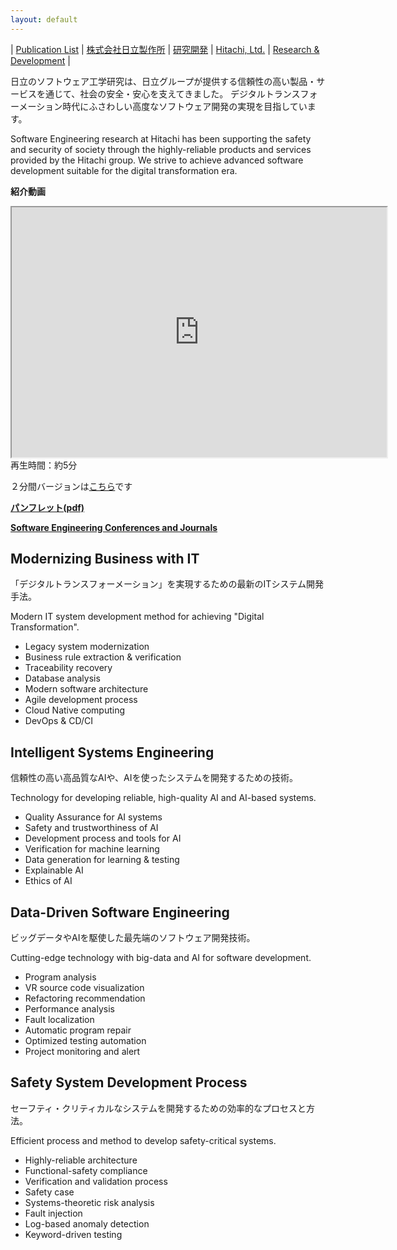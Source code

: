 ```yaml
---
layout: default
---
```


| [Publication List](publications.html) | [株式会社日立製作所](https://www.hitachi.co.jp/) | [研究開発](https://www.hitachi.co.jp/rd/index.html) | [Hitachi, Ltd.](https://www.hitachi.com/) | [Research & Development](https://www.hitachi.com/rd/index.html) |


日立のソフトウェア工学研究は、日立グループが提供する信頼性の高い製品・サービスを通じて、社会の安全・安心を支えてきました。
デジタルトランスフォーメーション時代にふさわしい高度なソフトウェア開発の実現を目指しています。

Software Engineering research at Hitachi has been supporting the safety and security of society through the highly-reliable products and services provided by the Hitachi group.
We strive to achieve advanced software development suitable for the digital transformation era.

**紹介動画**

<div>
<iframe width="600" height="400" src="https://www.youtube.com/embed/VV4KXtKip1o"></iframe>
</div>
再生時間：約5分

２分間バージョンは[こちら](https://www.youtube.com/watch?v=1RDdBRm3yco)です

**[パンフレット(pdf)](https://hitachi-dx-engineering-research.github.io/pdf/HITACHDXENGINEERINGRESEARCH.pdf)**

**[Software Engineering Conferences and Journals](confAndJournals.html)**


## Modernizing Business with IT

「デジタルトランスフォーメーション」を実現するための最新のITシステム開発手法。

Modern IT system development method for achieving "Digital Transformation".

- Legacy system modernization
- Business rule extraction & verification
- Traceability recovery
- Database analysis
- Modern software architecture
- Agile development process
- Cloud Native computing
- DevOps & CD/CI

## Intelligent Systems Engineering

信頼性の高い高品質なAIや、AIを使ったシステムを開発するための技術。

Technology for developing reliable, high-quality AI and AI-based systems.

- Quality Assurance for AI systems
- Safety and trustworthiness of AI
- Development process and tools for AI
- Verification for machine learning
- Data generation for learning & testing
- Explainable AI
- Ethics of AI

## Data-Driven Software Engineering

ビッグデータやAIを駆使した最先端のソフトウェア開発技術。

Cutting-edge technology with big-data and AI for software development.

- Program analysis
- VR source code visualization
- Refactoring recommendation
- Performance analysis
- Fault localization
- Automatic program repair
- Optimized testing automation
- Project monitoring and alert

## Safety System Development Process

セーフティ・クリティカルなシステムを開発するための効率的なプロセスと方法。

Efficient process and method to develop safety-critical systems.

- Highly-reliable architecture
- Functional-safety compliance
- Verification and validation process
- Safety case
- Systems-theoretic risk analysis
- Fault injection
- Log-based anomaly detection
- Keyword-driven testing
